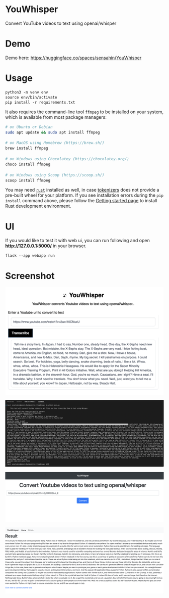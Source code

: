 # YouWhisper
Convert YouTube videos to text using openai/whisper

# Demo

Demo here: https://huggingface.co/spaces/sensahin/YouWhisper

# Usage

    python3 -m venv env
    source env/bin/activate
    pip install -r requirements.txt

It also requires the command-line tool [`ffmpeg`](https://ffmpeg.org/) to be installed on your system, which is available from most package managers:

```bash
# on Ubuntu or Debian
sudo apt update && sudo apt install ffmpeg

# on MacOS using Homebrew (https://brew.sh/)
brew install ffmpeg

# on Windows using Chocolatey (https://chocolatey.org/)
choco install ffmpeg

# on Windows using Scoop (https://scoop.sh/)
scoop install ffmpeg
```

You may need [`rust`](http://rust-lang.org) installed as well, in case [tokenizers](https://pypi.org/project/tokenizers/) does not provide a pre-built wheel for your platform. If you see installation errors during the `pip install` command above, please follow the [Getting started page](https://www.rust-lang.org/learn/get-started) to install Rust development environment.

# UI

If you would like to test it with web ui, you can run following and open **http://127.0.0.1:5000/** in your browser.

    flask --app webapp run

# Screenshot

![Screenshot5](screenshot5.png)

![Screenshot](screenshot.png)

![Screenshot2](screenshot2.png)

![Screenshot3](screenshot3.png)
